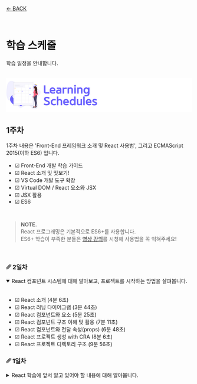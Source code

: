 [← BACK](../README.md)

<br />

# 학습 스케줄

학습 일정을 안내합니다.

<br />

<img src="../../assets/cover--calendar.png" alt />

## 1주차

1주차 내용은 'Front-End 프레임워크 소개 및 React 사용법', 그리고 ECMAScript 2015(이하 ES6) 입니다.

- ☑︎ Front-End 개발 학습 가이드
- ☑︎ React 소개 및 맛보기!
- ☑︎ VS Code 개발 도구 확장
- ☑︎ Virtual DOM / React 요소와 JSX
- ☑︎ JSX 활용
- ☑︎ ES6

<br />

> **NOTE.**<br/>
> React 프로그래밍은 기본적으로 ES6+를 사용합니다.<br />
> ES6+ 학습이 부족한 분들은 [영상 강의](https://이듬.run/next-javascript/)를 시청해 사용법을 꼭 익혀주세요!

<br />

### ␥ 2일차

<details open>
  <summary>React 컴포넌트 시스템에 대해 알아보고, 프로젝트를 시작하는 방법을 살펴봅니다.</summary>
  <br />

  - ☑︎ React 소개 (4분 6초)
  - ☑︎ React 러닝 다이어그램 (3분 44초)
  - ☑︎ React 컴포넌트와 요소 (5분 25초)
  - ☑︎ React 컴포넌트 구조 이해 및 활용 (7분 11초)
  - ☑︎ React 컴포넌트와 전달 속성(props) (6분 48초)
  - ☑︎ React 프로젝트 생성 with CRA (8분 6초)
  - ☑︎ React 프로젝트 디렉토리 구조 (9분 56초)
</details>

### ␥ 1일차

<details>
  <summary>React 학습에 앞서 알고 있어야 할 내용에 대해 알아봅니다.</summary>
  <br />

  - ☑︎ React 학습에 앞서 공부해야 할 것들! (2분 45초)
  - ☑︎ Front-End 개발 학습 로드맵 (7분 37초)
  - ☑︎ 프로그래밍 언어 환경 (3분 27초)
  - ☑︎ 프레임워크를 사용하는 이유 (7분 11초)
</details>